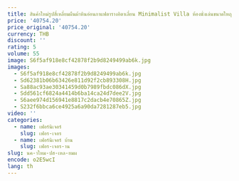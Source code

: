 ```yaml
---
title: สินค้าใหม่รูปสี่เหลี่ยมผืนผ้าหินอ่อนกาแฟตารางอิตาเลี่ยน Minimalist Villa ห้องนั่งเล่นขนาดใหญ่ Home Designer Nordic Creative living roo
price: '40754.20'
price_original: '40754.20'
currency: THB
discount: ''
rating: 5
volume: 55
image: S6f5af918e8cf42878f2b9d8249499ab6k.jpg
images:
  - S6f5af918e8cf42878f2b9d8249499ab6k.jpg
  - Sd62381b06b63426e811d92f2cb893308H.jpg
  - Sa88ac93ae30341459d0b7989fbdc086dX.jpg
  - Sdd561cf6824a4414b6ba14ca24d7dee2V.jpg
  - S6aee974d156941e8817c2dacb4e70865Z.jpg
  - S232f6bbca6ce4925a6a90da7281287eb5.jpg
video: ''
categories:
  - name: เฟอร์นิเจอร์
    slug: เฟอร-เจอร
  - name: เฟอร์นิเจอร์ บ้าน
    slug: เฟอร-เจอร-าน
slug: นค-าใหม-ปส-เหล-ยมผ
encode: o2E5wcI
lang: th
---
```

  